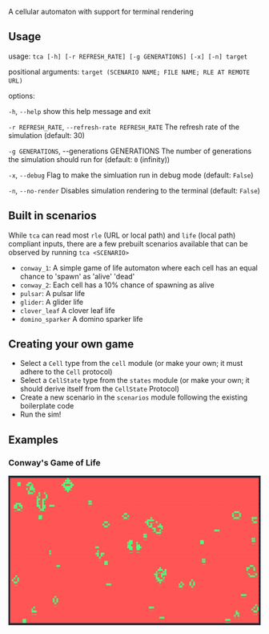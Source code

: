 A cellular automaton with support for terminal rendering

## Usage

usage: `tca [-h] [-r REFRESH_RATE] [-g GENERATIONS] [-x] [-n] target`

positional arguments:
  `target (SCENARIO NAME; FILE NAME; RLE AT REMOTE URL)`

options:

  `-h`, `--help`            show this help message and exit

  `-r REFRESH_RATE`, `--refresh-rate REFRESH_RATE`
                            The refresh rate of the simulation (default: 30)

  `-g GENERATIONS`, --generations GENERATIONS
                            The number of generations the simulation should run for (default: `0` (infinity))

  `-x`, `--debug`           Flag to make the simluation run in debug mode (default: `False`)

  `-n`, `--no-render`       Disables simulation rendering to the terminal (default: `False`)


## Built in scenarios
While `tca` can read most `rle` (URL or local path) and `life` (local path) compliant inputs, there are a few prebuilt scenarios available that can be observed by running `tca <SCENARIO>`

- `conway_1`: A simple game of life automaton where each cell has an equal chance to 'spawn' as 'alive' 'dead'
- `conway_2`: Each cell has a 10% chance of spawning as alive
- `pulsar`: A pulsar life
- `glider`: A glider life
- `clover_leaf` A clover leaf life
- `domino_sparker` A domino sparker life

## Creating your own game
- Select a `Cell` type from the `cell` module (or make your own; it must adhere to the `Cell` protocol)
- Select a `CellState` type from the `states` module (or make your own; it should derive itself from the `CellState` Protocol)
- Create a new scenario in the `scenarios` module following the existing boilerplate code
- Run the sim!

## Examples
### Conway's Game of Life
![Conway's Game of Life](conway.gif)
